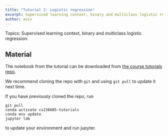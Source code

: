 ```yaml
---
title: "Tutorial 2: Logistic regression"
excerpt: Supervised learning context, binary and multiclass logistic regression
author: aviv
---
```


Topics: Supervised learning context, binary and multiclass logistic regression.

## Material

The notebook from the tutorial can be downloaded from
[the course tutorials repo](https://github.com/vistalab-technion/cs236605-tutorials).

We recommend cloning the repo with `git` and using `git pull` to update it next
time.

If you have previously cloned the repo, run
```shell
git pull
conda activate cs236605-tutorials
conda env update
jupyter lab
```
to update your environment and run jupyter.
